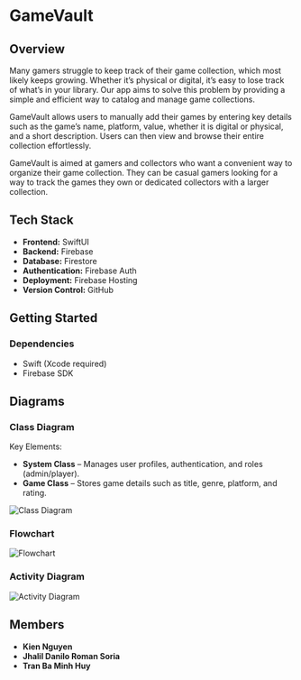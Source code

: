 # GameVault

## Overview

Many gamers struggle to keep track of their game collection, which most likely keeps growing. Whether it’s physical or digital, it’s easy to lose track of what’s in your library. Our app aims to solve this problem by providing a simple and efficient way to catalog and manage game collections.  

GameVault allows users to manually add their games by entering key details such as the game’s name, platform, value, whether it is digital or physical, and a short description. Users can then view and browse their entire collection effortlessly.  

GameVault is aimed at gamers and collectors who want a convenient way to organize their game collection. They can be casual gamers looking for a way to track the games they own or dedicated collectors with a larger collection.  

## Tech Stack

- **Frontend:** SwiftUI  
- **Backend:** Firebase  
- **Database:** Firestore  
- **Authentication:** Firebase Auth  
- **Deployment:** Firebase Hosting  
- **Version Control:** GitHub  

## Getting Started

### Dependencies

- Swift (Xcode required)  
- Firebase SDK  

## Diagrams

### Class Diagram  
Key Elements:  
- **System Class** – Manages user profiles, authentication, and roles (admin/player).  
- **Game Class** – Stores game details such as title, genre, platform, and rating.  

![Class Diagram](https://github.com/user-attachments/assets/a51dcf24-6655-47ee-943f-c53d9957fbb9)

### Flowchart  

![Flowchart](https://github.com/user-attachments/assets/3aa5ba34-9166-4e8f-a486-adc07e3c982b)

### Activity Diagram  

![Activity Diagram](https://github.com/user-attachments/assets/ee6f64db-485e-4d1b-a08a-1ad5386604d8)

## Members
  
- **Kien Nguyen**
- **Jhalil Danilo Roman Soria** 
- **Tran Ba Minh Huy**
